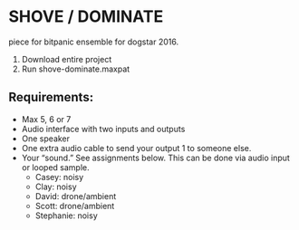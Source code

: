 # SHOVE / DOMINATE
piece for bitpanic ensemble for dogstar 2016.

1. Download entire project
2. Run shove-dominate.maxpat

## Requirements:
* Max 5, 6 or 7
* Audio interface with two inputs and outputs
* One speaker
* One extra audio cable to send your output 1 to someone else.
* Your “sound.” See assignments below. This can be done via audio input or looped sample. 
  * Casey: noisy
  * Clay: noisy
  * David: drone/ambient
  * Scott: drone/ambient
  * Stephanie: noisy



